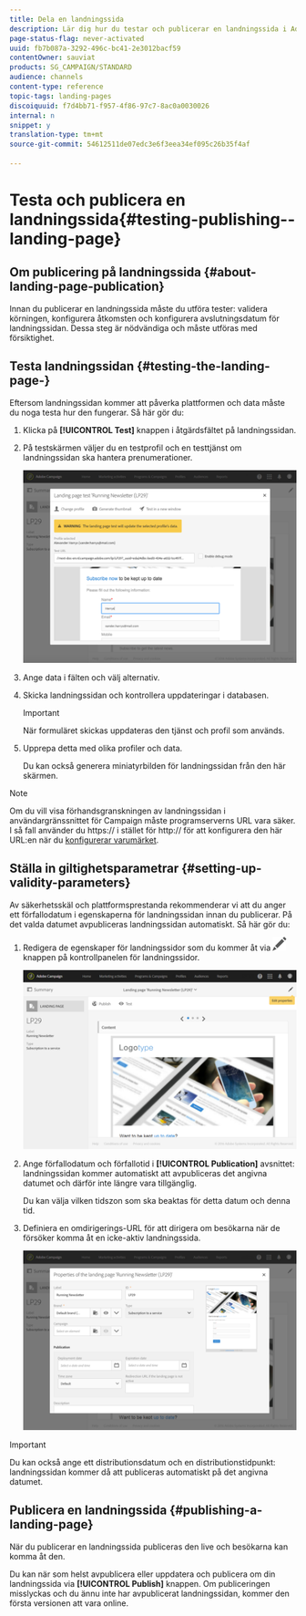 ```yaml
---
title: Dela en landningssida
description: Lär dig hur du testar och publicerar en landningssida i Adobe Campaign.
page-status-flag: never-activated
uuid: fb7b087a-3292-496c-bc41-2e3012bacf59
contentOwner: sauviat
products: SG_CAMPAIGN/STANDARD
audience: channels
content-type: reference
topic-tags: landing-pages
discoiquuid: f7d4bb71-f957-4f86-97c7-8ac0a0030026
internal: n
snippet: y
translation-type: tm+mt
source-git-commit: 54612511de07edc3e6f3eea34ef095c26b35f4af

---
```



# Testa och publicera en landningssida{#testing-publishing--landing-page}

## Om publicering på landningssida {#about-landing-page-publication}

Innan du publicerar en landningssida måste du utföra tester: validera körningen, konfigurera åtkomsten och konfigurera avslutningsdatum för landningssidan. Dessa steg är nödvändiga och måste utföras med försiktighet.

## Testa landningssidan {#testing-the-landing-page-}

Eftersom landningssidan kommer att påverka plattformen och data måste du noga testa hur den fungerar. Så här gör du:

1. Klicka på **[!UICONTROL Test]** knappen i åtgärdsfältet på landningssidan.
1. På testskärmen väljer du en testprofil och en testtjänst om landningssidan ska hantera prenumerationer.

   ![](assets/lp_test_2.png)

1. Ange data i fälten och välj alternativ.
1. Skicka landningssidan och kontrollera uppdateringar i databasen.

   >[!IMPORTANT]
   >
   >När formuläret skickas uppdateras den tjänst och profil som används.

1. Upprepa detta med olika profiler och data.

   Du kan också generera miniatyrbilden för landningssidan från den här skärmen.

>[!NOTE]
>
>Om du vill visa förhandsgranskningen av landningssidan i användargränssnittet för Campaign måste programserverns URL vara säker. I så fall använder du https:// i stället för http:// för att konfigurera den här URL:en när du [konfigurerar varumärket](../../administration/using/branding.md#configuring-and-using-brands).

## Ställa in giltighetsparametrar {#setting-up-validity-parameters}

Av säkerhetsskäl och plattformsprestanda rekommenderar vi att du anger ett förfallodatum i egenskaperna för landningssidan innan du publicerar. På det valda datumet avpubliceras landningssidan automatiskt. Så här gör du:

1. Redigera de egenskaper för landningssidor som du kommer åt via ![](assets/edit_darkgrey-24px.png) knappen på kontrollpanelen för landningssidor.

   ![](assets/lp_edit_properties_button.png)

1. Ange förfallodatum och förfallotid i **[!UICONTROL Publication]** avsnittet: landningssidan kommer automatiskt att avpubliceras det angivna datumet och därför inte längre vara tillgänglig.

   Du kan välja vilken tidszon som ska beaktas för detta datum och denna tid.

1. Definiera en omdirigerings-URL för att dirigera om besökarna när de försöker komma åt en icke-aktiv landningssida.

   ![](assets/lp_settings_general.png)

>[!IMPORTANT]
>
>Du kan också ange ett distributionsdatum och en distributionstidpunkt: landningssidan kommer då att publiceras automatiskt på det angivna datumet.

## Publicera en landningssida {#publishing-a-landing-page}

När du publicerar en landningssida publiceras den live och besökarna kan komma åt den.

Du kan när som helst avpublicera eller uppdatera och publicera om din landningssida via **[!UICONTROL Publish]** knappen. Om publiceringen misslyckas och du ännu inte har avpublicerat landningssidan, kommer den första versionen att vara online.
